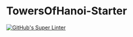 # TowersOfHanoi-Starter

[![GitHub's Super Linter](https://github.com/Mr-Coxall/TowersOfHanoi-Starter/workflows/GitHub's%20Super%20Linter/badge.svg)](https://github.com/Mr-Coxall/TowersOfHanoi-Starter/actions)
